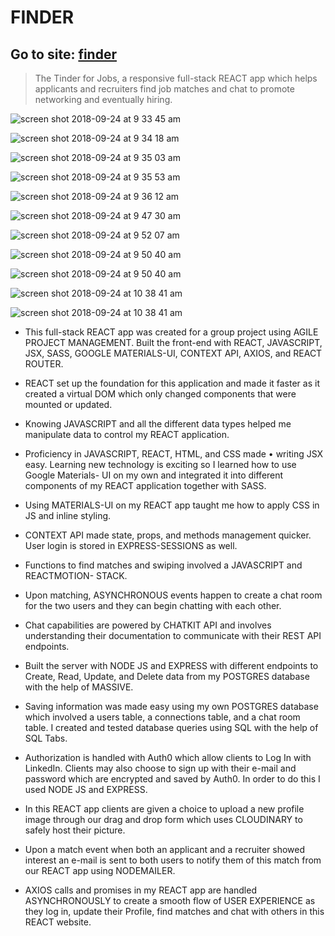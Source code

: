 # FINDER
## Go to site: [finder](https://findr.online/)

>The Tinder for Jobs, a responsive full-stack REACT app which helps
>applicants and recruiters find job matches and chat to promote networking
>and eventually hiring.


![screen shot 2018-09-24 at 9 33 45 am](https://user-images.githubusercontent.com/29646098/45975411-0b2c1380-bff9-11e8-923e-0e1ffb8ec91c.png)

![screen shot 2018-09-24 at 9 34 18 am](https://user-images.githubusercontent.com/29646098/45975431-154e1200-bff9-11e8-823e-62174713c718.png)

![screen shot 2018-09-24 at 9 35 03 am](https://user-images.githubusercontent.com/29646098/45975448-23039780-bff9-11e8-80e3-51ff76b7845a.png)

![screen shot 2018-09-24 at 9 35 53 am](https://user-images.githubusercontent.com/29646098/45975462-2e56c300-bff9-11e8-81b9-82b3b6f4ceab.png)

![screen shot 2018-09-24 at 9 36 12 am](https://user-images.githubusercontent.com/29646098/45975469-357dd100-bff9-11e8-9d00-6c67fe8a063a.png)

![screen shot 2018-09-24 at 9 47 30 am](https://user-images.githubusercontent.com/29646098/45975479-3d3d7580-bff9-11e8-9698-be0594d0aaf1.png)

![screen shot 2018-09-24 at 9 52 07 am](https://user-images.githubusercontent.com/29646098/45975512-4d555500-bff9-11e8-8511-d67311f87e73.png)

![screen shot 2018-09-24 at 9 50 40 am](https://user-images.githubusercontent.com/29646098/45975546-5b0ada80-bff9-11e8-955f-748d718e2690.png)

![screen shot 2018-09-24 at 9 50 40 am](https://user-images.githubusercontent.com/29646098/45975546-5b0ada80-bff9-11e8-955f-748d718e2690.png)

![screen shot 2018-09-24 at 10 38 41 am](https://user-images.githubusercontent.com/29646098/45975592-7675e580-bff9-11e8-8646-bedc961eb670.png)

![screen shot 2018-09-24 at 10 38 41 am](https://user-images.githubusercontent.com/29646098/45975592-7675e580-bff9-11e8-8646-bedc961eb670.png)


* This full-stack REACT app was created for a group project using AGILE PROJECT
MANAGEMENT.
Built the front-end with REACT, JAVASCRIPT, JSX, SASS, GOOGLE MATERIALS-UI,
CONTEXT API, AXIOS, and REACT ROUTER.

* REACT set up the foundation for this application and made it faster as it created
a virtual DOM which only changed components that were mounted or updated.

* Knowing JAVASCRIPT and all the different data types helped me manipulate
data to control my REACT application.

* Proficiency in JAVASCRIPT, REACT, HTML, and CSS made • writing JSX easy.
Learning new technology is exciting so I learned how to use Google Materials-
UI on my own and integrated it into different components of my REACT
application together with SASS.

* Using MATERIALS-UI on my REACT app taught me how to apply CSS in JS and
inline styling.

* CONTEXT API made state, props, and methods management quicker. User login
is stored in EXPRESS-SESSIONS as well.

* Functions to find matches and swiping involved a JAVASCRIPT and REACTMOTION-
STACK.

* Upon matching, ASYNCHRONOUS events happen to create a chat room for the
two users and they can begin chatting with each other.

* Chat capabilities are powered by CHATKIT API and involves understanding their
documentation to communicate with their REST API endpoints.

* Built the server with NODE JS and EXPRESS with different endpoints to Create,
Read, Update, and Delete data from my POSTGRES database with the help of
MASSIVE.

* Saving information was made easy using my own POSTGRES database which
involved a users table, a connections table, and a chat room table. I created
and tested database queries using SQL with the help of SQL Tabs.

* Authorization is handled with Auth0 which allow clients to Log In with LinkedIn.
Clients may also choose to sign up with their e-mail and password which are
encrypted and saved by Auth0. In order to do this I used NODE JS and EXPRESS.

* In this REACT app clients are given a choice to upload a new profile image
through our drag and drop form which uses CLOUDINARY to safely host their
picture.

* Upon a match event when both an applicant and a recruiter showed interest an
e-mail is sent to both users to notify them of this match from our REACT app
using NODEMAILER.

* AXIOS calls and promises in my REACT app are handled ASYNCHRONOUSLY to
create a smooth flow of USER EXPERIENCE as they log in, update their Profile,
find matches and chat with others in this REACT website.
